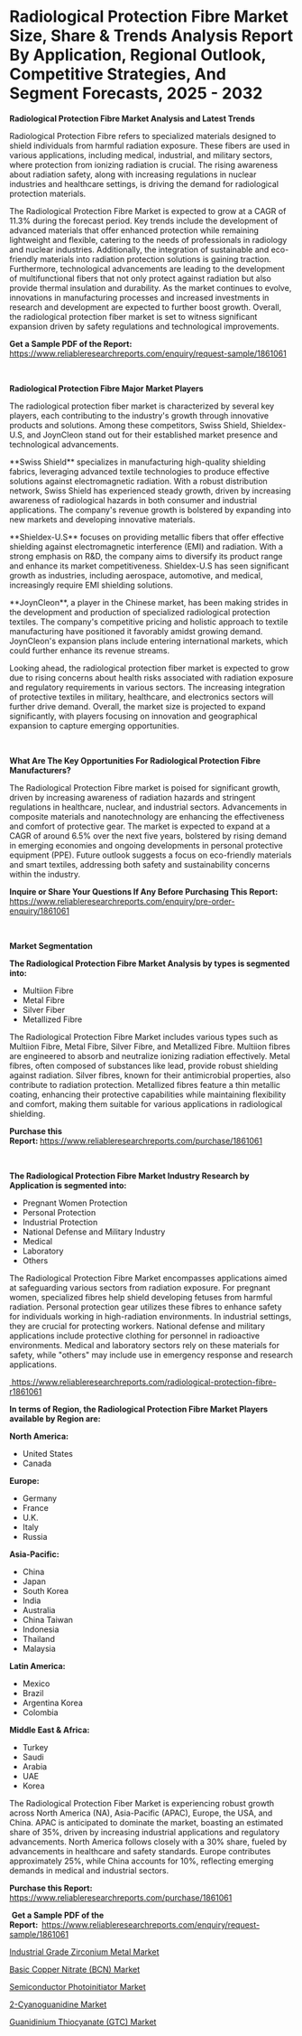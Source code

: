 <p><h1>Radiological Protection Fibre Market Size, Share & Trends Analysis Report By Application, Regional Outlook, Competitive Strategies, And Segment Forecasts, 2025 - 2032</h1></p><p><strong>Radiological Protection Fibre Market Analysis and Latest Trends</strong></p>
<p><p>Radiological Protection Fibre refers to specialized materials designed to shield individuals from harmful radiation exposure. These fibers are used in various applications, including medical, industrial, and military sectors, where protection from ionizing radiation is crucial. The rising awareness about radiation safety, along with increasing regulations in nuclear industries and healthcare settings, is driving the demand for radiological protection materials.</p><p>The Radiological Protection Fibre Market is expected to grow at a CAGR of 11.3% during the forecast period. Key trends include the development of advanced materials that offer enhanced protection while remaining lightweight and flexible, catering to the needs of professionals in radiology and nuclear industries. Additionally, the integration of sustainable and eco-friendly materials into radiation protection solutions is gaining traction. Furthermore, technological advancements are leading to the development of multifunctional fibers that not only protect against radiation but also provide thermal insulation and durability. As the market continues to evolve, innovations in manufacturing processes and increased investments in research and development are expected to further boost growth.  Overall, the radiological protection fiber market is set to witness significant expansion driven by safety regulations and technological improvements.</p></p>
<p><strong>Get a Sample PDF of the Report:&nbsp;</strong> <a href="https://www.reliableresearchreports.com/enquiry/request-sample/1861061?utm_campaign=37&utm_medium=2&utm_source=Github&utm_content=ia&utm_term=03022025&utm_id=radiological-protection-fibre">https://www.reliableresearchreports.com/enquiry/request-sample/1861061</a></p>
<p>&nbsp;</p>
<p><strong>Radiological Protection Fibre Major Market Players</strong></p>
<p><p>The radiological protection fiber market is characterized by several key players, each contributing to the industry's growth through innovative products and solutions. Among these competitors, Swiss Shield, Shieldex-U.S, and JoynCleon stand out for their established market presence and technological advancements.</p><p>**Swiss Shield** specializes in manufacturing high-quality shielding fabrics, leveraging advanced textile technologies to produce effective solutions against electromagnetic radiation. With a robust distribution network, Swiss Shield has experienced steady growth, driven by increasing awareness of radiological hazards in both consumer and industrial applications. The company's revenue growth is bolstered by expanding into new markets and developing innovative materials.</p><p>**Shieldex-U.S** focuses on providing metallic fibers that offer effective shielding against electromagnetic interference (EMI) and radiation. With a strong emphasis on R&D, the company aims to diversify its product range and enhance its market competitiveness. Shieldex-U.S has seen significant growth as industries, including aerospace, automotive, and medical, increasingly require EMI shielding solutions.</p><p>**JoynCleon**, a player in the Chinese market, has been making strides in the development and production of specialized radiological protection textiles. The company's competitive pricing and holistic approach to textile manufacturing have positioned it favorably amidst growing demand. JoynCleon's expansion plans include entering international markets, which could further enhance its revenue streams.</p><p>Looking ahead, the radiological protection fiber market is expected to grow due to rising concerns about health risks associated with radiation exposure and regulatory requirements in various sectors. The increasing integration of protective textiles in military, healthcare, and electronics sectors will further drive demand. Overall, the market size is projected to expand significantly, with players focusing on innovation and geographical expansion to capture emerging opportunities.</p></p>
<p>&nbsp;</p>
<p><strong>What Are The Key Opportunities For Radiological Protection Fibre Manufacturers?</strong></p>
<p><p>The Radiological Protection Fibre market is poised for significant growth, driven by increasing awareness of radiation hazards and stringent regulations in healthcare, nuclear, and industrial sectors. Advancements in composite materials and nanotechnology are enhancing the effectiveness and comfort of protective gear. The market is expected to expand at a CAGR of around 6.5% over the next five years, bolstered by rising demand in emerging economies and ongoing developments in personal protective equipment (PPE). Future outlook suggests a focus on eco-friendly materials and smart textiles, addressing both safety and sustainability concerns within the industry.</p></p>
<p><strong>Inquire or Share Your Questions If Any Before Purchasing This Report:</strong> <a href="https://www.reliableresearchreports.com/enquiry/pre-order-enquiry/1861061?utm_campaign=37&utm_medium=2&utm_source=Github&utm_content=ia&utm_term=03022025&utm_id=radiological-protection-fibre">https://www.reliableresearchreports.com/enquiry/pre-order-enquiry/1861061</a></p>
<p>&nbsp;</p>
<p><strong>Market Segmentation</strong></p>
<p><strong>The Radiological Protection Fibre Market Analysis by types is segmented into:</strong></p>
<p><ul><li>Multiion Fibre</li><li>Metal Fibre</li><li>Silver Fiber</li><li>Metallized Fibre</li></ul></p>
<p><p>The Radiological Protection Fibre Market includes various types such as Multiion Fibre, Metal Fibre, Silver Fibre, and Metallized Fibre. Multiion fibres are engineered to absorb and neutralize ionizing radiation effectively. Metal fibres, often composed of substances like lead, provide robust shielding against radiation. Silver fibres, known for their antimicrobial properties, also contribute to radiation protection. Metallized fibres feature a thin metallic coating, enhancing their protective capabilities while maintaining flexibility and comfort, making them suitable for various applications in radiological shielding.</p></p>
<p><strong>Purchase this Report:&nbsp;</strong><a href="https://www.reliableresearchreports.com/purchase/1861061?utm_campaign=37&utm_medium=2&utm_source=Github&utm_content=ia&utm_term=03022025&utm_id=radiological-protection-fibre">https://www.reliableresearchreports.com/purchase/1861061</a></p>
<p>&nbsp;</p>
<p><strong>The Radiological Protection Fibre Market Industry Research by Application is segmented into:</strong></p>
<p><ul><li>Pregnant Women Protection</li><li>Personal Protection</li><li>Industrial Protection</li><li>National Defense and Military Industry</li><li>Medical</li><li>Laboratory</li><li>Others</li></ul></p>
<p><p>The Radiological Protection Fibre Market encompasses applications aimed at safeguarding various sectors from radiation exposure. For pregnant women, specialized fibres help shield developing fetuses from harmful radiation. Personal protection gear utilizes these fibres to enhance safety for individuals working in high-radiation environments. In industrial settings, they are crucial for protecting workers. National defense and military applications include protective clothing for personnel in radioactive environments. Medical and laboratory sectors rely on these materials for safety, while "others" may include use in emergency response and research applications.</p></p>
<p><a href="https://www.reliableresearchreports.com/radiological-protection-fibre-r1861061?utm_campaign=37&utm_medium=2&utm_source=Github&utm_content=ia&utm_term=03022025&utm_id=radiological-protection-fibre">&nbsp;https://www.reliableresearchreports.com/radiological-protection-fibre-r1861061</a></p>
<p><strong>In terms of Region, the Radiological Protection Fibre Market Players available by Region are:</strong></p>
<p>
    <p> <strong> North America: </strong>
        <ul>
            <li>United States</li>
            <li>Canada</li>
        </ul>
        </p> 
    <p> <strong> Europe: </strong>
        <ul>
            <li>Germany</li>
            <li>France</li>
            <li>U.K.</li>
            <li>Italy</li>
            <li>Russia</li>
        </ul>
        </p> 
    <p> <strong> Asia-Pacific: </strong>
        <ul>
            <li>China</li>
            <li>Japan</li>
            <li>South Korea</li>
            <li>India</li>
            <li>Australia</li>
            <li>China Taiwan</li>
            <li>Indonesia</li>
            <li>Thailand</li>
            <li>Malaysia</li>
        </ul>
        </p> 
    <p> <strong> Latin America: </strong>
        <ul>
            <li>Mexico</li>
            <li>Brazil</li>
            <li>Argentina Korea</li>
            <li>Colombia</li>
        </ul>
        </p> 
    <p> <strong> Middle East & Africa: </strong>
        <ul>
            <li>Turkey</li>
            <li>Saudi</li>
            <li>Arabia</li>
            <li>UAE</li>
            <li>Korea</li>
        </ul>
    </p>
    </p>
<p><p>The Radiological Protection Fiber Market is experiencing robust growth across North America (NA), Asia-Pacific (APAC), Europe, the USA, and China. APAC is anticipated to dominate the market, boasting an estimated share of 35%, driven by increasing industrial applications and regulatory advancements. North America follows closely with a 30% share, fueled by advancements in healthcare and safety standards. Europe contributes approximately 25%, while China accounts for 10%, reflecting emerging demands in medical and industrial sectors.</p></p>
<p><strong>Purchase this Report: </strong><a href="https://www.reliableresearchreports.com/purchase/1861061?utm_campaign=37&utm_medium=2&utm_source=Github&utm_content=ia&utm_term=03022025&utm_id=radiological-protection-fibre">https://www.reliableresearchreports.com/purchase/1861061</a></p>
<p>&nbsp;<strong>Get a Sample PDF of the Report:&nbsp;&nbsp;</strong><a href="https://www.reliableresearchreports.com/enquiry/request-sample/1861061?utm_campaign=37&utm_medium=2&utm_source=Github&utm_content=ia&utm_term=03022025&utm_id=radiological-protection-fibre">https://www.reliableresearchreports.com/enquiry/request-sample/1861061</a></p>
<p><strong></strong></p>
<p><p><a href="https://github.com/nabadeneme/Market-Research-Report-List-1/blob/main/industrial-grade-zirconium-metal-market.md?utm_campaign=37&utm_medium=2&utm_source=Github&utm_content=ia&utm_term=03022025&utm_id=radiological-protection-fibre">Industrial Grade Zirconium Metal Market</a></p><p><a href="https://github.com/ramraomeyie/Market-Research-Report-List-1/blob/main/basic-copper-nitrate-bcn-market.md?utm_campaign=37&utm_medium=2&utm_source=Github&utm_content=ia&utm_term=03022025&utm_id=radiological-protection-fibre">Basic Copper Nitrate (BCN) Market</a></p><p><a href="https://github.com/ovtkosle/Market-Research-Report-List-1/blob/main/semiconductor-photoinitiator-market.md?utm_campaign=37&utm_medium=2&utm_source=Github&utm_content=ia&utm_term=03022025&utm_id=radiological-protection-fibre">Semiconductor Photoinitiator Market</a></p><p><a href="https://github.com/vitrilaoire/Market-Research-Report-List-1/blob/main/2-cyanoguanidine-market.md?utm_campaign=37&utm_medium=2&utm_source=Github&utm_content=ia&utm_term=03022025&utm_id=radiological-protection-fibre">2-Cyanoguanidine Market</a></p><p><a href="https://github.com/namaqbagels64/Market-Research-Report-List-1/blob/main/guanidinium-thiocyanate-gtc-market.md?utm_campaign=37&utm_medium=2&utm_source=Github&utm_content=ia&utm_term=03022025&utm_id=radiological-protection-fibre">Guanidinium Thiocyanate (GTC) Market</a></p></p>